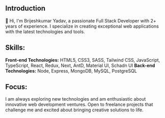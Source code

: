 ## Introduction
👋 Hi, I'm Brijeshkumar Yadav, a passionate Full Stack Developer with 2+ years of experience. I specialize in creating exceptional web applications with the latest technologies and tools.

## Skills:
**Front-end Technologies:** HTML5, CSS3, SASS, Tailwind CSS, JavaScript, TypeScript, React, Redux, Next, AntD, Material UI, Schadn UI
**Back-end Technologies:** Node, Express, MongoDB, MySQL, PostgreSQL

## Focus:
I am always exploring new technologies and am enthusiastic about innovative web development ventures. Open to freelance projects that challenge me and excited about bringing creative solutions to life.
